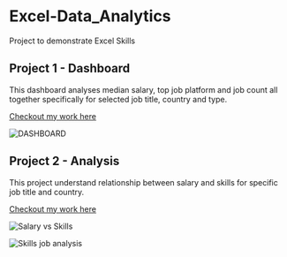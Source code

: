 # Excel-Data_Analytics  

Project to demonstrate Excel Skills  

## Project 1 - Dashboard  

This dashboard analyses median salary, top job platform and job count all together specifically for selected job title, country and type.  

[Checkout my work here](Project_1-DASHBOARD)  

![DASHBOARD](https://github.com/user-attachments/assets/15f3adcf-1814-4f8e-bccd-18405957acf2)  

## Project 2 - Analysis  

This project understand relationship between salary and skills for specific job title and country.  

[Checkout my work here]()  

![Salary vs Skills](https://github.com/user-attachments/assets/90066fec-93e3-4e31-8dcf-83af1f527717)  

![Skills job analysis](https://github.com/user-attachments/assets/9cab82f4-f070-4df8-9e95-4a2fb71ce2b4)  
